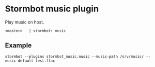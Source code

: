 Stormbot music plugin
=====================

Play music on host.

```
<master>   | stormbot: music
```

Example
-------

```
stormbot --plugins stormbot_music.music --music-path /srv/music/ --music-default test.flac
```
